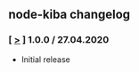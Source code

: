 ## node-kiba changelog

### [ [>](https://github.com/AtomicLoans/node-kiba/tree/v1.0.0) ] 1.0.0 / 27.04.2020
* Initial release
